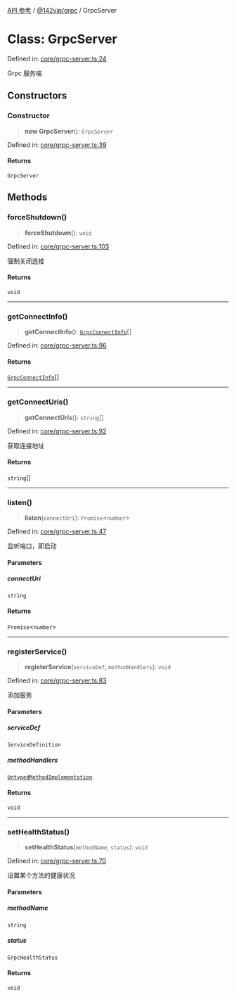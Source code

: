 [API 参考](../../../index.md) / [@142vip/grpc](../index.md) / GrpcServer

# Class: GrpcServer

Defined in: [core/grpc-server.ts:24](https://github.com/142vip/core-x/blob/15d5bc9ef4bece78c0e60bdf074a2d245f625100/packages/grpc/src/core/grpc-server.ts#L24)

Grpc 服务端

## Constructors

### Constructor

> **new GrpcServer**(): `GrpcServer`

Defined in: [core/grpc-server.ts:39](https://github.com/142vip/core-x/blob/15d5bc9ef4bece78c0e60bdf074a2d245f625100/packages/grpc/src/core/grpc-server.ts#L39)

#### Returns

`GrpcServer`

## Methods

### forceShutdown()

> **forceShutdown**(): `void`

Defined in: [core/grpc-server.ts:103](https://github.com/142vip/core-x/blob/15d5bc9ef4bece78c0e60bdf074a2d245f625100/packages/grpc/src/core/grpc-server.ts#L103)

强制关闭连接

#### Returns

`void`

***

### getConnectInfo()

> **getConnectInfo**(): [`GrpcConnectInfo`](../interfaces/GrpcConnectInfo.md)[]

Defined in: [core/grpc-server.ts:96](https://github.com/142vip/core-x/blob/15d5bc9ef4bece78c0e60bdf074a2d245f625100/packages/grpc/src/core/grpc-server.ts#L96)

#### Returns

[`GrpcConnectInfo`](../interfaces/GrpcConnectInfo.md)[]

***

### getConnectUris()

> **getConnectUris**(): `string`[]

Defined in: [core/grpc-server.ts:92](https://github.com/142vip/core-x/blob/15d5bc9ef4bece78c0e60bdf074a2d245f625100/packages/grpc/src/core/grpc-server.ts#L92)

获取连接地址

#### Returns

`string`[]

***

### listen()

> **listen**(`connectUri`): `Promise`\<`number`\>

Defined in: [core/grpc-server.ts:47](https://github.com/142vip/core-x/blob/15d5bc9ef4bece78c0e60bdf074a2d245f625100/packages/grpc/src/core/grpc-server.ts#L47)

监听端口，即启动

#### Parameters

##### connectUri

`string`

#### Returns

`Promise`\<`number`\>

***

### registerService()

> **registerService**(`serviceDef`, `methodHandlers`): `void`

Defined in: [core/grpc-server.ts:83](https://github.com/142vip/core-x/blob/15d5bc9ef4bece78c0e60bdf074a2d245f625100/packages/grpc/src/core/grpc-server.ts#L83)

添加服务

#### Parameters

##### serviceDef

`ServiceDefinition`

##### methodHandlers

[`UntypedMethodImplementation`](../interfaces/UntypedMethodImplementation.md)

#### Returns

`void`

***

### setHealthStatus()

> **setHealthStatus**(`methodName`, `status`): `void`

Defined in: [core/grpc-server.ts:70](https://github.com/142vip/core-x/blob/15d5bc9ef4bece78c0e60bdf074a2d245f625100/packages/grpc/src/core/grpc-server.ts#L70)

设置某个方法的健康状况

#### Parameters

##### methodName

`string`

##### status

`GrpcHealthStatus`

#### Returns

`void`
